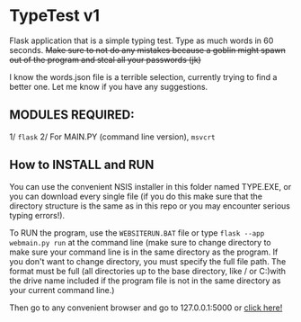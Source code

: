 # TypeTest v1

Flask application that is a simple typing test. Type as much words in 60 seconds. ~~Make sure to not do any mistakes because a goblin might spawn out of the program and steal all your passwords (jk)~~

I know the words.json file is a terrible selection, currently trying to find a better one. Let me know if you have any suggestions.

## MODULES REQUIRED:

1/ `flask`
2/ For MAIN.PY (command line version), `msvcrt`

## How to INSTALL and RUN

You can use the convenient NSIS installer in this folder named TYPE.EXE, or you can download every single file (if you do this make sure that the directory structure is the same as in this repo or you may encounter serious typing errors!).

To RUN the program, use the `WEBSITERUN.BAT` file or type `flask --app webmain.py run` at the command line (make sure to change directory to make sure your command line is in the same directory as the program. If you don't want to change directory, you must specify the full file path. The format must be full (all directories up to the base directory, like / or C:\)with the drive name included if the program file is not in the same directory as your current command line.)

Then go to any convenient browser and go to 127.0.0.1:5000 or [click here!](http://127.0.0.1:5000)
